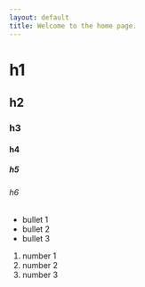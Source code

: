```yaml
---
layout: default
title: Welcome to the home page.
---
```

# h1
## h2
### h3
#### h4
##### h5
###### h6

* bullet 1
* bullet 2
* bullet 3

1. number 1
2. number 2
3. number 3